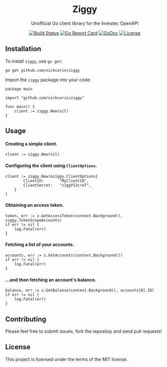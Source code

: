 <p align="center">
<h1 align="center">Ziggy</h1>
<p align="center">Unofficial Go client library for the Investec OpenAPI</p>
</p>
<p align="center">
<p align="center"><a href="https://github.com/nickcorin/ziggy/actions?query=workflow%3AGo"><img src="https://github.com/nickcorin/ziggy/workflows/Go/badge.svg?branch=master" alt="Build Status"></a> <a href="https://goreportcard.com/report/github.com/nickcorin/ziggy"><img src="https://goreportcard.com/badge/github.com/nickcorin/ziggy?style=flat-square" alt="Go Report Card"></a> <a href="http://godoc.org/github.com/nickcorin/ziggy"><img src="https://img.shields.io/badge/godoc-reference-blue.svg?style=flat-square" alt="GoDoc"></a> <a href="LICENSE"><img src="https://img.shields.io/github/license/nickcorin/ziggy" alt="License"></a></p>
</p>
<p align="center">
<!-- <img src="/images/snorlax.jpg" /> -->
</p>

## Installation

To install `ziggy`, use `go get`:
```
go get github.com/nickcorin/ziggy
```

Import the `ziggy` package into your code:
```golang
package main

import "github.com/nickcorin/ziggy"

func main() {
	client := ziggy.New(nil)
}
```

## Usage

#### Creating a simple client.
```golang
client := ziggy.New(nil)
```

#### Configuring the client using `ClientOptions`.
```golang
client := ziggy.New(&ziggy.ClientOptions{
		ClientID: 		"MyClientID",
		ClientSecret: 	"z1ggYS3creT",
	}
)
```

#### Obtaining an access token.
```golang
token, err := z.GetAccessToken(context.Background(), ziggy.TokenScopeAccounts)
if err != nil {
	log.Fatal(err)
}
```

#### Fetching a list of your accounts.
```golang
accounts, err := z.GetAccounts(context.Background())
if err != nil {
	log.Fatal(err)
}
```

#### ...and then fetching an account's balance.
```golang
balance, err := z.GetBalance(context.Background(), accounts[0].ID)
if err != nil {
	log.Fatal(err)
}
```

## Contributing
Please feel free to submit issues, fork the repositoy and send pull requests!

## License
This project is licensed under the terms of the MIT license.
